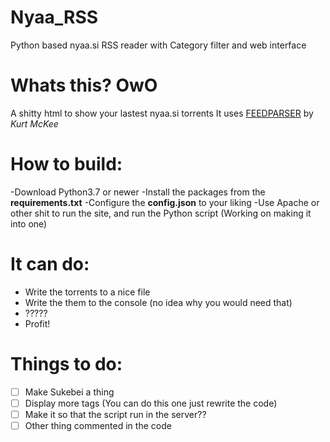 # Nyaa_RSS
Python based nyaa.si RSS reader with Category filter and web interface

# Whats this? OwO
  A shitty html to show your lastest nyaa.si torrents
  It uses [FEEDPARSER](https://pypi.org/project/feedparser/) by *Kurt McKee*

# How to build:

  -Download Python3.7 or newer
  -Install the packages from the **requirements.txt**
  -Configure the **config.json** to your liking
  -Use Apache or other shit to run the site, and run the Python script (Working on making it into one)

# It can do:

* Write the torrents to a nice file
* Write the them to the console (no idea why you would need that)
* ?????
* Profit!

# Things to do:

- [ ] Make Sukebei a thing
- [ ] Display more tags (You can do this one just rewrite the code)
- [ ] Make it so that the script run in the server??
- [ ] Other thing commented in the code
